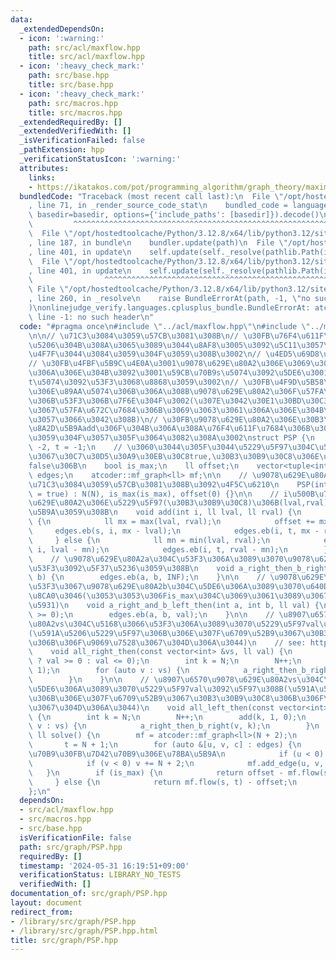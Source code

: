 ```yaml
---
data:
  _extendedDependsOn:
  - icon: ':warning:'
    path: src/acl/maxflow.hpp
    title: src/acl/maxflow.hpp
  - icon: ':heavy_check_mark:'
    path: src/base.hpp
    title: src/base.hpp
  - icon: ':heavy_check_mark:'
    path: src/macros.hpp
    title: src/macros.hpp
  _extendedRequiredBy: []
  _extendedVerifiedWith: []
  _isVerificationFailed: false
  _pathExtension: hpp
  _verificationStatusIcon: ':warning:'
  attributes:
    links:
    - https://ikatakos.com/pot/programming_algorithm/graph_theory/maximum_flow/burn_bury_problem
  bundledCode: "Traceback (most recent call last):\n  File \"/opt/hostedtoolcache/Python/3.12.8/x64/lib/python3.12/site-packages/onlinejudge_verify/documentation/build.py\"\
    , line 71, in _render_source_code_stat\n    bundled_code = language.bundle(stat.path,\
    \ basedir=basedir, options={'include_paths': [basedir]}).decode()\n          \
    \         ^^^^^^^^^^^^^^^^^^^^^^^^^^^^^^^^^^^^^^^^^^^^^^^^^^^^^^^^^^^^^^^^^^^^^^^^^^^^^^^^^\n\
    \  File \"/opt/hostedtoolcache/Python/3.12.8/x64/lib/python3.12/site-packages/onlinejudge_verify/languages/cplusplus.py\"\
    , line 187, in bundle\n    bundler.update(path)\n  File \"/opt/hostedtoolcache/Python/3.12.8/x64/lib/python3.12/site-packages/onlinejudge_verify/languages/cplusplus_bundle.py\"\
    , line 401, in update\n    self.update(self._resolve(pathlib.Path(included), included_from=path))\n\
    \  File \"/opt/hostedtoolcache/Python/3.12.8/x64/lib/python3.12/site-packages/onlinejudge_verify/languages/cplusplus_bundle.py\"\
    , line 401, in update\n    self.update(self._resolve(pathlib.Path(included), included_from=path))\n\
    \                ^^^^^^^^^^^^^^^^^^^^^^^^^^^^^^^^^^^^^^^^^^^^^^^^^^^^^^^^^\n \
    \ File \"/opt/hostedtoolcache/Python/3.12.8/x64/lib/python3.12/site-packages/onlinejudge_verify/languages/cplusplus_bundle.py\"\
    , line 260, in _resolve\n    raise BundleErrorAt(path, -1, \"no such header\"\
    )\nonlinejudge_verify.languages.cplusplus_bundle.BundleErrorAt: atcoder/maxflow:\
    \ line -1: no such header\n"
  code: "#pragma once\n#include \"../acl/maxflow.hpp\"\n#include \"../macros.hpp\"\
    \n\n// \u71C3\u3084\u3059\u57CB\u3081\u308B\n// \u30FB\u76F4\u611F\u7684\u306B\
    \u5206\u304B\u308A\u3065\u3089\u3044\u8AF8\u3005\u3092\u5C11\u3057\u3067\u3082\
    \u4F7F\u3044\u3084\u3059\u304F\u3059\u308B\u3002\n// \u4ED5\u69D8\u8AAC\u660E\n\
    // \u30FB\u4FBF\u5B9C\u4E0A\u3001\u9078\u629E\u80A2\u306E\u3069\u3061\u3089\u5074\
    \u306A\u306E\u304B\u3092\u3001\u59CB\u70B9s\u5074\u3092\u5DE6\u3001\u7D42\u70B9\
    t\u5074\u3092\u53F3\u3068\u8868\u3059\u3002\n// \u30FB\u4F9D\u5B58\u95A2\u4FC2\
    \u306E\u89AA\u5074\u306B\u306A\u308B\u9078\u629E\u80A2\u306F\u57FA\u672C\u7684\
    \u306B\u53F3\u306B\u7F6E\u304F\u3002(\u307E\u3042\u30E1\u30BD\u30C3\u30C9\u540D\
    \u3067\u57FA\u672C\u7684\u306B\u3069\u3063\u3061\u306A\u306E\u304B\u306F\u793A\
    \u3057\u3066\u3042\u308B)\n// \u30FB\u9078\u629E\u80A2\u306E\u30B3\u30B9\u30C8\
    \u8A2D\u5B9Aadd\u306F\u304B\u306A\u308A\u76F4\u611F\u7684\u306B\u3084\u308A\u3084\
    \u3059\u304F\u3057\u305F\u3064\u3082\u308A\u3002\nstruct PSP {\n    int N, s =\
    \ -2, t = -1;\n    // \u3060\u3044\u305F\u3044\u5229\u5F97\u304C\u591A\u3044\u306E\
    \u3067\u30C7\u30D5\u30A9\u30EB\u30C8true,\u30B3\u30B9\u30C8\u306E\u6642\u306F\
    false\u306B\n    bool is_max;\n    ll offset;\n    vector<tuple<int, int, ll>>\
    \ edges;\n    atcoder::mf_graph<ll> mf;\n\n    // \u9078\u629E\u80A2N\u500B\u306E\
    \u71C3\u3084\u3059\u57CB\u3081\u308B\u3092\u4F5C\u6210\n    PSP(int N, bool is_max\
    \ = true) : N(N), is_max(is_max), offset(0) {}\n\n    // i\u500B\u76EE\u306E\u9078\
    \u629E\u80A2\u306E\u5229\u5F97(\u30B3\u30B9\u30C8)\u306B(lval,rval)\u3092\u8A2D\
    \u5B9A\u3059\u308B\n    void add(int i, ll lval, ll rval) {\n        if (is_max)\
    \ {\n            ll mx = max(lval, rval);\n            offset += mx;\n       \
    \     edges.eb(s, i, mx - lval);\n            edges.eb(i, t, mx - rval);\n   \
    \     } else {\n            ll mn = min(lval, rval);\n            edges.eb(s,\
    \ i, lval - mn);\n            edges.eb(i, t, rval - mn);\n        }\n    }\n\n\
    \    // \u9078\u629E\u80A2a\u304C\u53F3\u306A\u3089\u3070\u9078\u629E\u80A2b\u3082\
    \u53F3\u3092\u5F37\u5236\u3059\u308B\n    void a_right_then_b_right(int a, int\
    \ b) {\n        edges.eb(a, b, INF);\n    }\n\n    // \u9078\u629E\u80A2a\u304C\
    \u53F3\u3067\u9078\u629E\u80A2b\u304C\u5DE6\u306A\u3089\u3070\u640D\u5931val\u3092\
    \u8CA0\u3046(\u3053\u3053\u306Fis_max\u304C\u3069\u3061\u3089\u3067\u3082\u640D\
    \u5931)\n    void a_right_and_b_left_then(int a, int b, ll val) {\n        assert(val\
    \ >= 0);\n        edges.eb(a, b, val);\n    }\n\n    // \u8907\u6570\u9078\u629E\
    \u80A2vs\u304C\u5168\u3066\u53F3\u306A\u3089\u3070\u5229\u5F97val\u3092\u5F97\u308B\
    (\u591A\u5206\u5229\u5F97\u306B\u306E\u307F\u6709\u52B9\u3067\u30B3\u30B9\u30C8\
    \u306B\u306F\u9069\u7528\u3067\u304D\u306A\u3044)\n    // see: https://ikatakos.com/pot/programming_algorithm/graph_theory/maximum_flow/burn_bury_problem\n\
    \    void all_right_then(const vector<int> &vs, ll val) {\n        assert(is_max\
    \ ? val >= 0 : val <= 0);\n        int k = N;\n        N++;\n        add(k, 0,\
    \ 1);\n        for (auto v : vs) {\n            a_right_then_b_right(k, v);\n\
    \        }\n    }\n\n    // \u8907\u6570\u9078\u629E\u80A2vs\u304C\u5168\u3066\
    \u5DE6\u306A\u3089\u3070\u5229\u5F97val\u3092\u5F97\u308B(\u591A\u5206\u5229\u5F97\
    \u306B\u306E\u307F\u6709\u52B9\u3067\u30B3\u30B9\u30C8\u306B\u306F\u9069\u7528\
    \u3067\u304D\u306A\u3044)\n    void all_left_then(const vector<int> &vs, ll val)\
    \ {\n        int k = N;\n        N++;\n        add(k, 1, 0);\n        for (auto\
    \ v : vs) {\n            a_right_then_b_right(v, k);\n        }\n    }\n\n   \
    \ ll solve() {\n        mf = atcoder::mf_graph<ll>(N + 2);\n        s = N;\n \
    \       t = N + 1;\n        for (auto &[u, v, c] : edges) {\n            // \u59CB\
    \u70B9\u30FB\u7D42\u70B9\u306E\u78BA\u5B9A\n            if (u < 0) u += N + 2;\n\
    \            if (v < 0) v += N + 2;\n            mf.add_edge(u, v, c);\n     \
    \   }\n        if (is_max) {\n            return offset - mf.flow(s, t);\n   \
    \     } else {\n            return mf.flow(s, t) - offset;\n        }\n    }\n\
    };\n"
  dependsOn:
  - src/acl/maxflow.hpp
  - src/macros.hpp
  - src/base.hpp
  isVerificationFile: false
  path: src/graph/PSP.hpp
  requiredBy: []
  timestamp: '2024-05-31 16:19:51+09:00'
  verificationStatus: LIBRARY_NO_TESTS
  verifiedWith: []
documentation_of: src/graph/PSP.hpp
layout: document
redirect_from:
- /library/src/graph/PSP.hpp
- /library/src/graph/PSP.hpp.html
title: src/graph/PSP.hpp
---
```

